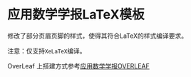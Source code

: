 # 应用数学学报LaTeX模板

修改了部分页眉页脚的样式，使得其符合LaTeX的样式编译要求。

注意：仅支持`XeLaTeX`编译。

OverLeaf 上搭建方式参考[应用数学学报OVERLEAF](https://www.overleaf.com/read/fykyxgxpmvcg#98c357)


